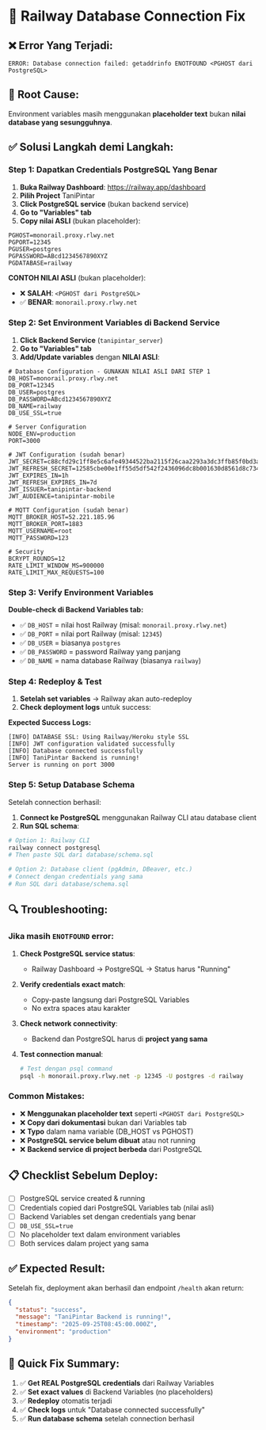 # 🔧 Railway Database Connection Fix

## ❌ **Error Yang Terjadi:**
```
ERROR: Database connection failed: getaddrinfo ENOTFOUND <PGHOST dari PostgreSQL>
```

## 🎯 **Root Cause:**
Environment variables masih menggunakan **placeholder text** bukan **nilai database yang sesungguhnya**.

## ✅ **Solusi Langkah demi Langkah:**

### Step 1: Dapatkan Credentials PostgreSQL Yang Benar

1. **Buka Railway Dashboard**: https://railway.app/dashboard
2. **Pilih Project** TaniPintar
3. **Click PostgreSQL service** (bukan backend service)
4. **Go to "Variables" tab**
5. **Copy nilai ASLI** (bukan placeholder):

```
PGHOST=monorail.proxy.rlwy.net
PGPORT=12345
PGUSER=postgres  
PGPASSWORD=ABcd1234567890XYZ
PGDATABASE=railway
```

**CONTOH NILAI ASLI** (bukan placeholder):
- ❌ **SALAH**: `<PGHOST dari PostgreSQL>` 
- ✅ **BENAR**: `monorail.proxy.rlwy.net`

### Step 2: Set Environment Variables di Backend Service

1. **Click Backend Service** (`tanipintar_server`)
2. **Go to "Variables" tab**  
3. **Add/Update variables** dengan **NILAI ASLI**:

```env
# Database Configuration - GUNAKAN NILAI ASLI DARI STEP 1
DB_HOST=monorail.proxy.rlwy.net
DB_PORT=12345
DB_USER=postgres
DB_PASSWORD=ABcd1234567890XYZ
DB_NAME=railway
DB_USE_SSL=true

# Server Configuration
NODE_ENV=production
PORT=3000

# JWT Configuration (sudah benar)
JWT_SECRET=c88cfd29c1ff8e5c6afe49344522ba2115f26caa2293a3dc3ffb85f0bd3a66af27e35dc3226cbff9fc5d48ce3cd447d8208c0e3910957042e85c98d744d8fcc2
JWT_REFRESH_SECRET=12585cbe00e1ff55d5df542f2436096dc8b001630d8561d8c7342ba4b4ea611ea7d64c645b18faecabb46253c5b2c2ba77df5873b2385aae7ee41f121a6f407f
JWT_EXPIRES_IN=1h
JWT_REFRESH_EXPIRES_IN=7d
JWT_ISSUER=tanipintar-backend
JWT_AUDIENCE=tanipintar-mobile

# MQTT Configuration (sudah benar)
MQTT_BROKER_HOST=52.221.185.96
MQTT_BROKER_PORT=1883
MQTT_USERNAME=root
MQTT_PASSWORD=123

# Security
BCRYPT_ROUNDS=12
RATE_LIMIT_WINDOW_MS=900000
RATE_LIMIT_MAX_REQUESTS=100
```

### Step 3: Verify Environment Variables

**Double-check di Backend Variables tab:**
- ✅ `DB_HOST` = nilai host Railway (misal: `monorail.proxy.rlwy.net`)
- ✅ `DB_PORT` = nilai port Railway (misal: `12345`)
- ✅ `DB_USER` = biasanya `postgres`
- ✅ `DB_PASSWORD` = password Railway yang panjang
- ✅ `DB_NAME` = nama database Railway (biasanya `railway`)

### Step 4: Redeploy & Test

1. **Setelah set variables** → Railway akan auto-redeploy
2. **Check deployment logs** untuk success:

**Expected Success Logs:**
```
[INFO] DATABASE SSL: Using Railway/Heroku style SSL
[INFO] JWT configuration validated successfully  
[INFO] Database connected successfully
[INFO] TaniPintar Backend is running!
Server is running on port 3000
```

### Step 5: Setup Database Schema

Setelah connection berhasil:

1. **Connect ke PostgreSQL** menggunakan Railway CLI atau database client
2. **Run SQL schema**:

```bash
# Option 1: Railway CLI
railway connect postgresql
# Then paste SQL dari database/schema.sql

# Option 2: Database client (pgAdmin, DBeaver, etc.)
# Connect dengan credentials yang sama
# Run SQL dari database/schema.sql
```

## 🔍 **Troubleshooting:**

### Jika masih `ENOTFOUND` error:

1. **Check PostgreSQL service status**:
   - Railway Dashboard → PostgreSQL → Status harus "Running"

2. **Verify credentials exact match**:
   - Copy-paste langsung dari PostgreSQL Variables
   - No extra spaces atau karakter

3. **Check network connectivity**:
   - Backend dan PostgreSQL harus di **project yang sama**

4. **Test connection manual**:
   ```bash
   # Test dengan psql command
   psql -h monorail.proxy.rlwy.net -p 12345 -U postgres -d railway
   ```

### Common Mistakes:

- ❌ **Menggunakan placeholder text** seperti `<PGHOST dari PostgreSQL>`
- ❌ **Copy dari dokumentasi** bukan dari Variables tab
- ❌ **Typo** dalam nama variable (DB_HOST vs PGHOST)
- ❌ **PostgreSQL service belum dibuat** atau not running
- ❌ **Backend service di project berbeda** dari PostgreSQL

## 📋 **Checklist Sebelum Deploy:**

- [ ] PostgreSQL service created & running
- [ ] Credentials copied dari PostgreSQL Variables tab (nilai asli)
- [ ] Backend Variables set dengan credentials yang benar
- [ ] `DB_USE_SSL=true` 
- [ ] No placeholder text dalam environment variables
- [ ] Both services dalam project yang sama

## ✅ **Expected Result:**

Setelah fix, deployment akan berhasil dan endpoint `/health` akan return:

```json
{
  "status": "success",
  "message": "TaniPintar Backend is running!",
  "timestamp": "2025-09-25T08:45:00.000Z",
  "environment": "production"
}
```

## 🎯 **Quick Fix Summary:**

1. ✅ **Get REAL PostgreSQL credentials** dari Railway Variables
2. ✅ **Set exact values** di Backend Variables (no placeholders)
3. ✅ **Redeploy** otomatis terjadi
4. ✅ **Check logs** untuk "Database connected successfully"
5. ✅ **Run database schema** setelah connection berhasil

